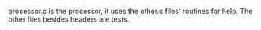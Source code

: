 processor.c is the processor, it uses the other.c files' routines for help. The other files besides headers are tests.